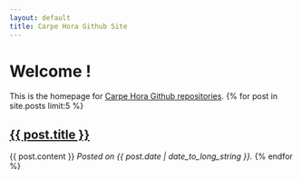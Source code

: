 ```yaml
---
layout: default
title: Carpe Hora Github Site
---
```

# Welcome !
This is the homepage for [Carpe Hora Github repositories](https://github.com/Carpe-Hora).
{% for post in site.posts limit:5 %}
<h2><a href="{{ post.url }}">{{ post.title }}</a></h2>
{{ post.content }}
<em>Posted on {{ post.date | date_to_long_string }}.</em>
{% endfor %}


